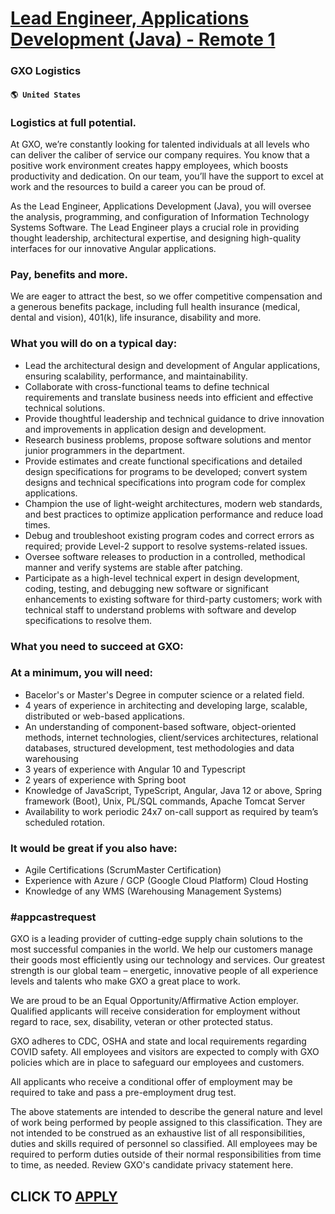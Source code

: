 # [Lead Engineer, Applications Development (Java) - Remote 1](https://www.remotewlb.com/apply/lead-engineer-applications-development-java-remote-1)  
### GXO Logistics  
#### `🌎 United States`  

### Logistics at full potential.

At GXO, we’re constantly looking for talented individuals at all levels who can deliver the caliber of service our company requires. You know that a positive work environment creates happy employees, which boosts productivity and dedication. On our team, you’ll have the support to excel at work and the resources to build a career you can be proud of.

As the Lead Engineer, Applications Development (Java), you will oversee the analysis, programming, and configuration of Information Technology Systems Software. The Lead Engineer plays a crucial role in providing thought leadership, architectural expertise, and designing high-quality interfaces for our innovative Angular applications.

### Pay, benefits and more.

We are eager to attract the best, so we offer competitive compensation and a generous benefits package, including full health insurance (medical, dental and vision), 401(k), life insurance, disability and more.

### What you will do on a typical day:

  * Lead the architectural design and development of Angular applications, ensuring scalability, performance, and maintainability.
  * Collaborate with cross-functional teams to define technical requirements and translate business needs into efficient and effective technical solutions.
  * Provide thoughtful leadership and technical guidance to drive innovation and improvements in application design and development.
  * Research business problems, propose software solutions and mentor junior programmers in the department.
  * Provide estimates and create functional specifications and detailed design specifications for programs to be developed; convert system designs and technical specifications into program code for complex applications.
  * Champion the use of light-weight architectures, modern web standards, and best practices to optimize application performance and reduce load times.
  * Debug and troubleshoot existing program codes and correct errors as required; provide Level-2 support to resolve systems-related issues.
  * Oversee software releases to production in a controlled, methodical manner and verify systems are stable after patching.
  * Participate as a high-level technical expert in design development, coding, testing, and debugging new software or significant enhancements to existing software for third-party customers; work with technical staff to understand problems with software and develop specifications to resolve them.

### What you need to succeed at GXO:

### At a minimum, you will need:

  * Bacelor's or Master's Degree in computer science or a related field. 
  * 4 years of experience in architecting and developing large, scalable, distributed or web-based applications.
  * An understanding of component-based software, object-oriented methods, internet technologies, client/services architectures, relational databases, structured development, test methodologies and data warehousing
  * 3 years of experience with Angular 10 and Typescript 
  * 2 years of experience with Spring boot 
  * Knowledge of JavaScript, TypeScript, Angular, Java 12 or above, Spring framework (Boot), Unix, PL/SQL commands, Apache Tomcat Server
  * Availability to work periodic 24x7 on-call support as required by team’s scheduled rotation.

### It would be great if you also have:

  * Agile Certifications (ScrumMaster Certification)
  * Experience with Azure / GCP (Google Cloud Platform) Cloud Hosting 
  * Knowledge of any WMS (Warehousing Management Systems) 

### #appcastrequest

GXO is a leading provider of cutting-edge supply chain solutions to the most successful companies in the world. We help our customers manage their goods most efficiently using our technology and services. Our greatest strength is our global team – energetic, innovative people of all experience levels and talents who make GXO a great place to work.

We are proud to be an Equal Opportunity/Affirmative Action employer. Qualified applicants will receive consideration for employment without regard to race, sex, disability, veteran or other protected status.

GXO adheres to CDC, OSHA and state and local requirements regarding COVID safety. All employees and visitors are expected to comply with GXO policies which are in place to safeguard our employees and customers.

All applicants who receive a conditional offer of employment may be required to take and pass a pre-employment drug test.

The above statements are intended to describe the general nature and level of work being performed by people assigned to this classification. They are not intended to be construed as an exhaustive list of all responsibilities, duties and skills required of personnel so classified. All employees may be required to perform duties outside of their normal responsibilities from time to time, as needed. Review GXO's candidate privacy statement here.

  
## CLICK TO [APPLY](https://www.remotewlb.com/apply/lead-engineer-applications-development-java-remote-1)

